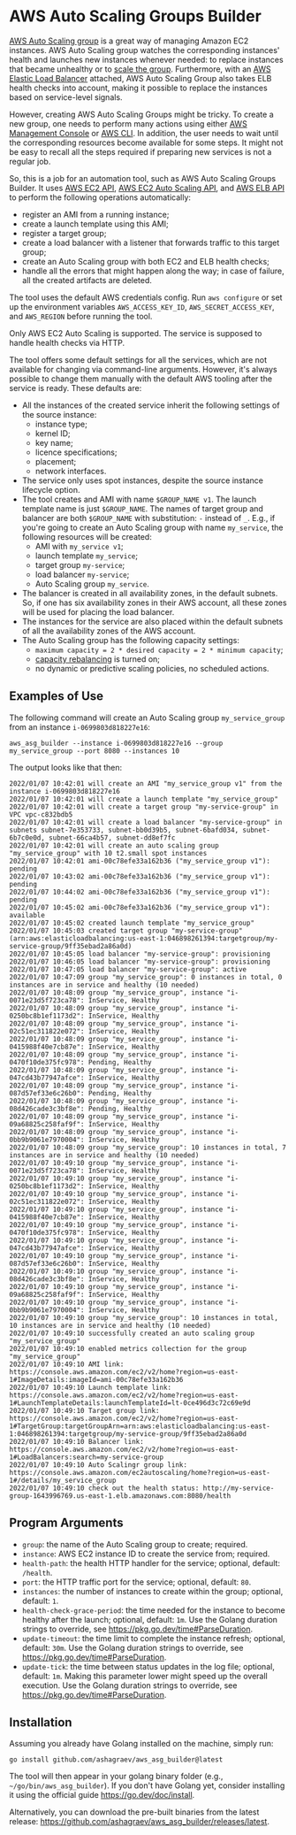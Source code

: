 # AWS Auto Scaling Groups Builder

[AWS Auto Scaling group](https://docs.aws.amazon.com/autoscaling/ec2/userguide/AutoScalingGroup.html) is a great way of
managing Amazon EC2 instances. AWS Auto Scaling group watches the corresponding instances' health and launches new
instances whenever needed: to replace instances that became unhealthy or to [scale the group](
https://docs.aws.amazon.com/autoscaling/ec2/userguide/scaling_plan.html). Furthermore, with an [AWS Elastic Load
Balancer](https://docs.aws.amazon.com/autoscaling/ec2/userguide/attach-load-balancer-asg.html) attached, AWS Auto
Scaling Group also takes ELB health checks into account, making it possible to replace the instances based on
service-level signals.

However, creating AWS Auto Scaling Groups might be tricky. To create a new group, one needs to perform many
actions using either [AWS Management Console](
https://docs.aws.amazon.com/awsconsolehelpdocs/latest/gsg/learn-whats-new.html) or [AWS CLI](
https://docs.aws.amazon.com/cli/latest/userguide/). In addition, the user needs to wait until the corresponding
resources become available for some steps. It might not be easy to recall all the steps required if preparing new
services is not a regular job.

So, this is a job for an automation tool, such as AWS Auto Scaling Groups Builder. It uses [AWS EC2 API](
https://docs.aws.amazon.com/AWSEC2/latest/APIReference/Welcome.html), [AWS EC2 Auto Scaling API](
https://docs.aws.amazon.com/autoscaling/ec2/APIReference/Welcome.html), and [AWS ELB API](
https://docs.aws.amazon.com/elasticloadbalancing/latest/APIReference/Welcome.html) to perform the following operations
automatically:
- register an AMI from a running instance;
- create a launch template using this AMI;
- register a target group;
- create a load balancer with a listener that forwards traffic to this target group;
- create an Auto Scaling group with both EC2 and ELB health checks;
- handle all the errors that might happen along the way; in case of failure, all the created artifacts are deleted.

The tool uses the default AWS credentials config. Run `aws configure` or set up the environment variables
`AWS_ACCESS_KEY_ID`, `AWS_SECRET_ACCESS_KEY`, and `AWS_REGION` before running the tool.

Only AWS EC2 Auto Scaling is supported. The service is supposed to handle health checks via HTTP.

The tool offers some default settings for all the services, which are not available for changing via command-line
arguments. However, it's always possible to change them manually with the default AWS tooling after the service is
ready. These defaults are:
- All the instances of the created service inherit the following settings of the source instance:
    - instance type;
    - kernel ID;
    - key name;
    - licence specifications;
    - placement;
    - network interfaces.
- The service only uses spot instances, despite the source instance lifecycle option.
- The tool creates and AMI with name `$GROUP_NAME v1`. The launch template name is just `$GROUP_NAME`. The names of 
target group and balancer are both `$GROUP_NAME` with substitution: `-` instead of `_`. E.g., if you're going to create
an Auto Scaling group with name `my_service`, the following resources will be created:
    - AMI with `my_service v1`;
    - launch template `my_service`;
    - target group `my-service`;
    - load balancer `my-service`;
    - Auto Scaling group `my_service`.
- The balancer is created in all availability zones, in the default subnets. So, if one has six availability zones in
their AWS account, all these zones will be used for placing the load balancer.
- The instances for the service are also placed within the default subnets of all the availability zones of the AWS
account.
- The Auto Scaling group has the following capacity settings:
    - `maximum capacity = 2 * desired capacity = 2 * minimum capacity`;
    - [capacity rebalancing](
https://docs.aws.amazon.com/autoscaling/ec2/userguide/ec2-auto-scaling-capacity-rebalancing.html) is turned on;
    - no dynamic or predictive scaling policies, no scheduled actions. 

## Examples of Use

The following command will create an Auto Scaling group `my_service_group` from an instance `i-0699803d818227e16`:

`aws_asg_builder --instance i-0699803d818227e16 --group my_service_group --port 8080 --instances 10`

The output looks like that then:

```
2022/01/07 10:42:01 will create an AMI "my_service_group v1" from the instance i-0699803d818227e16
2022/01/07 10:42:01 will create a launch template "my_service_group"
2022/01/07 10:42:01 will create a target group "my-service-group" in VPC vpc-c832bdb5
2022/01/07 10:42:01 will create a load balancer "my-service-group" in subnets subnet-7e353733, subnet-bb0d39b5, subnet-6bafd034, subnet-6b7c0e0d, subnet-66ca4b57, subnet-dd8ef7fc
2022/01/07 10:42:01 will create an auto scaling group "my_service_group" with 10 t2.small spot instances
2022/01/07 10:42:01 ami-00c78efe33a162b36 ("my_service_group v1"): pending
2022/01/07 10:43:02 ami-00c78efe33a162b36 ("my_service_group v1"): pending
2022/01/07 10:44:02 ami-00c78efe33a162b36 ("my_service_group v1"): pending
2022/01/07 10:45:02 ami-00c78efe33a162b36 ("my_service_group v1"): available
2022/01/07 10:45:02 created launch template "my_service_group"
2022/01/07 10:45:03 created target group "my-service-group" (arn:aws:elasticloadbalancing:us-east-1:046898261394:targetgroup/my-service-group/9ff35ebad2a86a0d)
2022/01/07 10:45:05 load balancer "my-service-group": provisioning
2022/01/07 10:46:05 load balancer "my-service-group": provisioning
2022/01/07 10:47:05 load balancer "my-service-group": active
2022/01/07 10:47:09 group "my_service_group": 0 instances in total, 0 instances are in service and healthy (10 needed)
2022/01/07 10:48:09 group "my_service_group", instance "i-0071e23d5f723ca78": InService, Healthy
2022/01/07 10:48:09 group "my_service_group", instance "i-0250bc8b1ef1173d2": InService, Healthy
2022/01/07 10:48:09 group "my_service_group", instance "i-02c51ec311822e072": InService, Healthy
2022/01/07 10:48:09 group "my_service_group", instance "i-0415988f40e7cb87e": InService, Healthy
2022/01/07 10:48:09 group "my_service_group", instance "i-0470f10de375fc978": Pending, Healthy
2022/01/07 10:48:09 group "my_service_group", instance "i-047cd43b77947afce": InService, Healthy
2022/01/07 10:48:09 group "my_service_group", instance "i-087d57ef33e6c26b0": Pending, Healthy
2022/01/07 10:48:09 group "my_service_group", instance "i-08d426cade3c3bf8e": Pending, Healthy
2022/01/07 10:48:09 group "my_service_group", instance "i-09a68825c258faf9f": InService, Healthy
2022/01/07 10:48:09 group "my_service_group", instance "i-0bb9b9061e7970004": InService, Healthy
2022/01/07 10:48:09 group "my_service_group": 10 instances in total, 7 instances are in service and healthy (10 needed)
2022/01/07 10:49:10 group "my_service_group", instance "i-0071e23d5f723ca78": InService, Healthy
2022/01/07 10:49:10 group "my_service_group", instance "i-0250bc8b1ef1173d2": InService, Healthy
2022/01/07 10:49:10 group "my_service_group", instance "i-02c51ec311822e072": InService, Healthy
2022/01/07 10:49:10 group "my_service_group", instance "i-0415988f40e7cb87e": InService, Healthy
2022/01/07 10:49:10 group "my_service_group", instance "i-0470f10de375fc978": InService, Healthy
2022/01/07 10:49:10 group "my_service_group", instance "i-047cd43b77947afce": InService, Healthy
2022/01/07 10:49:10 group "my_service_group", instance "i-087d57ef33e6c26b0": InService, Healthy
2022/01/07 10:49:10 group "my_service_group", instance "i-08d426cade3c3bf8e": InService, Healthy
2022/01/07 10:49:10 group "my_service_group", instance "i-09a68825c258faf9f": InService, Healthy
2022/01/07 10:49:10 group "my_service_group", instance "i-0bb9b9061e7970004": InService, Healthy
2022/01/07 10:49:10 group "my_service_group": 10 instances in total, 10 instances are in service and healthy (10 needed)
2022/01/07 10:49:10 successfully created an auto scaling group "my_service_group"
2022/01/07 10:49:10 enabled metrics collection for the group "my_service_group"
2022/01/07 10:49:10 AMI link: https://console.aws.amazon.com/ec2/v2/home?region=us-east-1#ImageDetails:imageId=ami-00c78efe33a162b36
2022/01/07 10:49:10 Launch template link: https://console.aws.amazon.com/ec2/v2/home?region=us-east-1#LaunchTemplateDetails:launchTemplateId=lt-0ce496d3c72c69e9d
2022/01/07 10:49:10 Target group link: https://console.aws.amazon.com/ec2/v2/home?region=us-east-1#TargetGroup:targetGroupArn=arn:aws:elasticloadbalancing:us-east-1:046898261394:targetgroup/my-service-group/9ff35ebad2a86a0d
2022/01/07 10:49:10 Balancer link: https://console.aws.amazon.com/ec2/v2/home?region=us-east-1#LoadBalancers:search=my-service-group
2022/01/07 10:49:10 Auto Scalingr group link: https://console.aws.amazon.com/ec2autoscaling/home?region=us-east-1#/details/my_service_group
2022/01/07 10:49:10 check out the health status: http://my-service-group-1643996769.us-east-1.elb.amazonaws.com:8080/health
```

## Program Arguments

- `group`: the name of the Auto Scaling group to create; required.
- `instance`: AWS EC2 instance ID to create the service from; required.
- `health-path`: the health HTTP handler for the service; optional, default: `/health`.
- `port`: the HTTP traffic port for the service; optional, default: `80`.
- `instances`: the number of instances to create within the group; optional, default: `1`.
- `health-check-grace-period`: the time needed for the instance to become healthy after the launch; optional, default: `1m`. Use the Golang duration strings to override, see https://pkg.go.dev/time#ParseDuration. 
- `update-timeout`: the time limit to complete the instance refresh; optional, default: `30m`. Use the Golang duration strings to override, see https://pkg.go.dev/time#ParseDuration.
- `update-tick`: the time between status updates in the log file; optional, default: `1m`. Making this parameter lower might speed up the overall execution. Use the Golang duration strings to override, see https://pkg.go.dev/time#ParseDuration.

## Installation

Assuming you already have Golang installed on the machine, simply run:

```
go install github.com/ashagraev/aws_asg_builder@latest
```

The tool will then appear in your golang binary folder (e.g., `~/go/bin/aws_asg_builder`). If you don't have Golang yet,
consider installing it using the official guide https://go.dev/doc/install.

Alternatively, you can download the pre-built binaries from the latest release:
https://github.com/ashagraev/aws_asg_builder/releases/latest.
